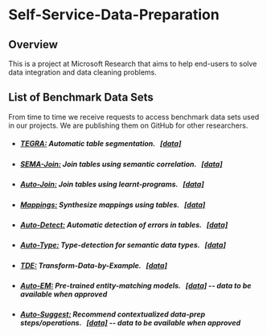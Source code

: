 # Self-Service-Data-Preparation

## Overview
This is a project at Microsoft Research that aims to help end-users to solve data integration and data cleaning problems.




## List of Benchmark Data Sets 

From time to time we receive requests to access benchmark data sets used in our projects. We are publishing them on GitHub for other researchers.

* ##### [TEGRA:](https://www.microsoft.com/en-us/research/wp-content/uploads/2016/02/Main.pdf) Automatic table segmentation. &nbsp;&nbsp;[[data]](https://github.com/Yeye-He/TEGRA-Table-Segmentation) 

* ##### [SEMA-Join:](https://www.microsoft.com/en-us/research/wp-content/uploads/2016/02/p2045-he.pdf) Join tables using semantic correlation. &nbsp;&nbsp;[[data]](https://github.com/Yeye-He/Semantic-Join)

* ##### [Auto-Join:](https://www.microsoft.com/en-us/research/wp-content/uploads/2016/12/autojoin-fullversion.pdf) Join tables using learnt-programs.  &nbsp;&nbsp;[[data]](https://github.com/Yeye-He/Auto-Join)

* ##### [Mappings:](https://www.microsoft.com/en-us/research/wp-content/uploads/2017/03/mapping-synthesis.pdf) Synthesize mappings using tables.  &nbsp;&nbsp;[[data]](https://github.com/Yeye-He/Mapping-Synthesis)

* ##### [Auto-Detect:](https://www.microsoft.com/en-us/research/uploads/prod/2018/04/AutoDetect.pdf) Automatic detection of errors in tables.  &nbsp;&nbsp;[[data]](https://github.com/zphuangHKUCS/Auto-Detect-released-data)

* ##### [Auto-Type:](https://www.microsoft.com/en-us/research/uploads/prod/2018/04/main2.pdf) Type-detection for semantic data types.  &nbsp;&nbsp;[[data]](https://github.com/congy/AutoType/)

* ##### [TDE:](https://www.microsoft.com/en-us/research/uploads/prod/2018/04/TDE-demo.pdf) Transform-Data-by-Example.  &nbsp;&nbsp;[[data]](https://github.com/Yeye-He/Transform-Data-by-Example)


* ##### [Auto-EM:](https://www.microsoft.com/en-us/research/publication/auto-em-end-to-end-fuzzy-entity-matching-using-pre-trained-deep-models-and-transfer-learning/) Pre-trained entity-matching models.  &nbsp;&nbsp;[[data]](https://github.com/henryzhao5852/AutoEM) -- data to be available when approved


* ##### [Auto-Suggest:](https://www.microsoft.com/en-us/research/publication/auto-suggest-learning-to-recommend-data-preparation-steps-using-data-science-notebooks/) Recommend contextualized data-prep steps/operations.  &nbsp;&nbsp;[[data]](https://github.com/congy/AutoSuggest) -- data to be available when approved